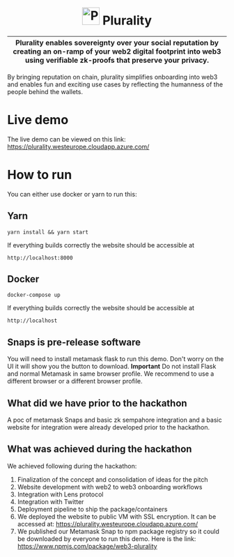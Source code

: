 <p align="center">
    <h1 align="center">
      <picture>
        <img width="40" alt="Plurality icon." src="https://github.com/Web3-Plurality/zk-onchain-identity-verification/blob/main/dapp-verifier/verifier-app/src/images/plurality.png">
      </picture>
      Plurality
    </h1>
</p>

| Plurality enables sovereignty over your social reputation by creating an on-ramp of your web2 digital footprint into web3 using verifiable zk-proofs that preserve your privacy. |
| -------------------------------------------------------------------------------------------------------------------------------------------------------------------------------- |

By bringing reputation on chain, plurality simplifies onboarding into web3 and enables fun and exciting use cases by reflecting the humanness of the people behind the wallets.

# Live demo

The live demo can be viewed on this link:
https://plurality.westeurope.cloudapp.azure.com/

# How to run

You can either use docker or yarn to run this:

## Yarn

```shell
yarn install && yarn start
```
If everything builds correctly the website should be accessible at
```shell
http://localhost:8000
```

## Docker

```shell
docker-compose up
```

If everything builds correctly the website should be accessible at
```shell
http://localhost
```

## Snaps is pre-release software

You will need to install metamask flask to run this demo. Don't worry on the UI it will show you the button to download. 
**Important** Do not install Flask and normal Metamask in same browser profile. We recommend to use a different browser or a different browser profile.

## What did we have prior to the hackathon

A poc of metamask Snaps and basic zk sempahore integration and a basic website for integration were already developed prior to the hackathon.


## What was achieved during the hackathon

We achieved following during the hackathon:
1. Finalization of the concept and consolidation of ideas for the pitch
2. Website development with web2 to web3 onboarding workflows
3. Integration with Lens protocol
4. Integration with Twitter
5. Deployment pipeline to ship the package/containers
6. We deployed the website to public VM with SSL encryption. It can be accessed at: https://plurality.westeurope.cloudapp.azure.com/
7. We published our Metamask Snap to npm package registry so it could be downloaded by everyone to run this demo. Here is the link: https://www.npmjs.com/package/web3-plurality



